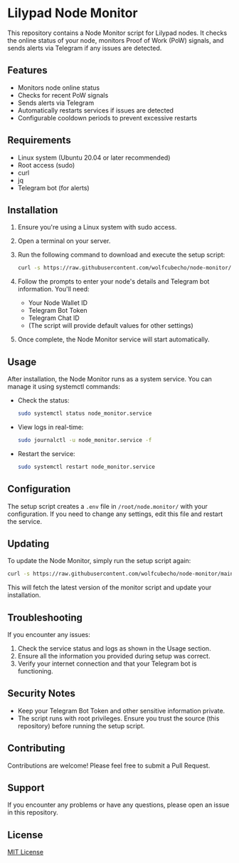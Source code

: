 # Lilypad Node Monitor

This repository contains a Node Monitor script for Lilypad nodes. It checks the online status of your node, monitors Proof of Work (PoW) signals, and sends alerts via Telegram if any issues are detected.

## Features

- Monitors node online status
- Checks for recent PoW signals
- Sends alerts via Telegram
- Automatically restarts services if issues are detected
- Configurable cooldown periods to prevent excessive restarts

## Requirements

- Linux system (Ubuntu 20.04 or later recommended)
- Root access (sudo)
- curl
- jq
- Telegram bot (for alerts)

## Installation

1. Ensure you're using a Linux system with sudo access.

2. Open a terminal on your server.

3. Run the following command to download and execute the setup script:

   ```bash
   curl -s https://raw.githubusercontent.com/wolfcubecho/node-monitor/main/setup_node_monitor.sh | sudo bash
   ```

4. Follow the prompts to enter your node's details and Telegram bot information. You'll need:
   - Your Node Wallet ID
   - Telegram Bot Token
   - Telegram Chat ID
   - (The script will provide default values for other settings)

5. Once complete, the Node Monitor service will start automatically.

## Usage

After installation, the Node Monitor runs as a system service. You can manage it using systemctl commands:

- Check the status:
  ```bash
  sudo systemctl status node_monitor.service
  ```

- View logs in real-time:
  ```bash
  sudo journalctl -u node_monitor.service -f
  ```

- Restart the service:
  ```bash
  sudo systemctl restart node_monitor.service
  ```

## Configuration

The setup script creates a `.env` file in `/root/node.monitor/` with your configuration. If you need to change any settings, edit this file and restart the service.

## Updating

To update the Node Monitor, simply run the setup script again:

```bash
curl -s https://raw.githubusercontent.com/wolfcubecho/node-monitor/main/setup_node_monitor.sh | sudo bash
```

This will fetch the latest version of the monitor script and update your installation.

## Troubleshooting

If you encounter any issues:

1. Check the service status and logs as shown in the Usage section.
2. Ensure all the information you provided during setup was correct.
3. Verify your internet connection and that your Telegram bot is functioning.

## Security Notes

- Keep your Telegram Bot Token and other sensitive information private.
- The script runs with root privileges. Ensure you trust the source (this repository) before running the setup script.

## Contributing

Contributions are welcome! Please feel free to submit a Pull Request.

## Support

If you encounter any problems or have any questions, please open an issue in this repository.

## License

[MIT License](LICENSE)
